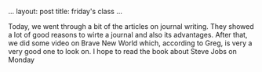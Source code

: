 ...
layout: post
title: friday's class
...

Today, we went through a bit of the articles on journal writing. They showed a lot of good reasons to wirte a journal and also its advantages. After that, we did some video on Brave New World which, according to Greg, is very a very good one to look on. I hope to read the book about Steve Jobs on Monday
